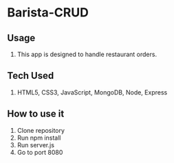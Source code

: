 # Barista-CRUD

## Usage
1. This app is designed to handle restaurant orders.
## Tech Used
1. HTML5, CSS3, JavaScript, MongoDB, Node, Express

## How to use it
1. Clone repository
2. Run npm install
3. Run server.js
4. Go to port 8080

